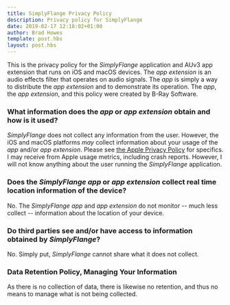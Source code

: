```yaml
---
title: SimplyFlange Privacy Policy
description: Privacy policy for SimplyFlange
date: 2019-02-17 12:18:02+01:00
author: Brad Howes
template: post.hbs
layout: post.hbs
---
```


This is the privacy policy for the *SimplyFlange* application and AUv3 app extension that runs on iOS and macOS
devices. The *app extension* is an audio effects filter that operates on audio signals. The *app* is simply a
way to distribute the *app extension* and to demonstrate its operation. The *app*, the *app extension*, and this
policy were created by B-Ray Software.

### What information does the *app* or *app extension* obtain and how is it used?

*SimplyFlange* does not collect any information from the user. However, the iOS and macOS platforms _may_
collect information about your usage of the *app* and/or *app extension*. Please see [the Apple Privacy
Policy](https://www.apple.com/legal/privacy/en-ww/) for specifics. I may receive from Apple usage metrics,
including crash reports. However, I will not know anything about the user running the _SimplyFlange_
application.

### Does the *SimplyFlange* *app* or *app extension* collect real time location information of the device?

No. The *SimplyFlange* *app* and *app extension* do not monitor -- much less collect -- information about the
location of your device.

### Do third parties see and/or have access to information obtained by *SimplyFlange*?

No. Simply put, *SimplyFlange* cannot share what it does not collect.

### Data Retention Policy, Managing Your Information

As there is no collection of data, there is likewise no retention, and thus no means to manage what is not being
collected.
